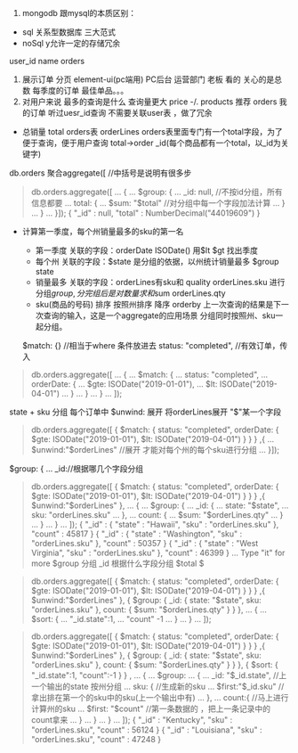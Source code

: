 1. mongodb 跟mysql的本质区别：
- sql 关系型数据库 三大范式
- noSql y允许一定的存储冗余

user_id name orders
1. 展示订单 分页 element-ui(pc端用) PC后台 运营部门 老板 看的 
关心的是总数 每季度的订单 最佳单品。。。
2. 对用户来说 最多的查询是什么 查询量更大
price -/. products 推荐 
orders 我的订单 听过uesr_id查询 不需要关联user表 ，做了冗余

- 总销量
total
orders表 orderLines orders表里面专门有一个total字段，为了便于查询，便于用户查询
total->order _id(每个商品都有一个total，以_id为关键字)

db.orders
聚合aggregate([ //中括号是说明有很多步

> db.orders.aggregate([
... {
...   $group: {
...      _id: null, //不按id分组，所有信息都要
...      total: {
...           $sum: "$total"  //对分组中每一个字段加法计算
...      }
...    }
... }]);
{ "_id" : null, "total" : NumberDecimal("44019609") }

- 计算第一季度，每个州销量最多的sku的第一名
  - 第一季度  关联的字段：orderDate ISODate()  用$lt $gt 找出季度
  - 每个州    关联的字段：$state  是分组的依据，以州统计销量最多 $group  state
  - 销量最多  关联的字段：orderLines有sku和 quality  orderLines.sku 进行分组$group,分完组后是对数量求和$sum  orderLines.qty
  - sku(商品的号码)   排序 按照州排序 降序 orderby
  上一次查询的结果是下一次查询的输入，这是一个aggregate的应用场景
  分组同时按照州、sku一起分组。

  $match: {} //相当于where  条件放进去
  status: "completed", //有效订单，传入


> db.orders.aggregate([
... {
...     $match: {
...         status: "completed",
...         orderDate: {
...              $gte: ISODate("2019-01-01"),
...              $lt: ISODate("2019-04-01")
...              }
...      }
... }
... ]);

state + sku 分组
每个订单中
$unwind:  展开 将orderLines展开
"$"某一个字段

> db.orders.aggregate([ {     $match: {         status: "completed",         orderDate: {               $gte: ISODate("2019-01-01"),              $lt: ISODate("2019-04-01")              }      } } ,{
... $unwind:"$orderLines" //展开 才能对每个州的每个sku进行分组
... }]);

$group: {
...        _id://根据哪几个字段分组

> db.orders.aggregate([ {     $match: {         status: "completed",         orderDate: {               $gte: ISODate("2019-01-01"),              $lt: ISODate("2019-04-01")              }      } } ,{ $unwind:"$orderLines" },
... {
...     $group: {
...        _id: {
...               state: "$state",
...               sku: "orderLines.sku"
...        },
...       count: {
...               $sum: "$orderLines.qty"
...              }
...      }
...  }
... ]);
{ "_id" : { "state" : "Hawaii", "sku" : "orderLines.sku" }, "count" : 45817 }
{ "_id" : { "state" : "Washington", "sku" : "orderLines.sku" }, "count" : 50357 }
{ "_id" : { "state" : "West Virginia", "sku" : "orderLines.sku" }, "count" : 46399 }
...
Type "it" for more
$group 分组  _id 根据什么字段分组  $total $

> db.orders.aggregate([ {     $match: {         status: "completed",         orderDate: {               $gte: ISODate("2019-01-01"),              $lt: ISODate("2019-04-01")              }      } } ,{ $unwind:"$orderLines" }, {     $group: {        _id: {               state: "$state",               sku: "orderLines.sku"        },       count: {               $sum: "$orderLines.qty"              }      }  },
... {
...    $sort: {
...        "_id.state":1,
...         "count" -1
...    }
... }
... ]);


> db.orders.aggregate([ {     $match: {         status: "completed",         orderDate: {               $gte: ISODate("2019-01-01"),              $lt: ISODate("2019-04-01")              }      } } ,{ $unwind:"$orderLines" }, {     $group: {        _id: {               state: "$state",               sku: "orderLines.sku"        },       count: {               $sum: "$orderLines.qty"              }      }  }, {    $sort: {        "_id.state":1,         "count":-1    } } ,
... {
...    $group:
...           {
...             _id: "$_id.state", //上一个输出的state 按州分组
...             sku: {  //生成新的sku
...                    $first:"$_id.sku"  //拿出排在第一个的sku中的sku(上一个输出中有)
...           },
...             count:{  //马上进行计算州的sku
...                 $first: "$count"  //第一条数据的 ，把上一条记录中的count拿来
...             }
...          }
... }
... ]);
{ "_id" : "Kentucky", "sku" : "orderLines.sku", "count" : 56124 }
{ "_id" : "Louisiana", "sku" : "orderLines.sku", "count" : 47248 }